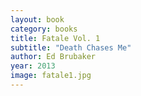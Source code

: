```yaml
---
layout: book
category: books
title: Fatale Vol. 1
subtitle: "Death Chases Me"
author: Ed Brubaker
year: 2013
image: fatale1.jpg
---
```

